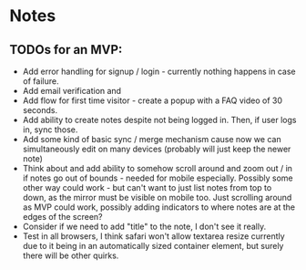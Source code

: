 # Notes

## TODOs for an MVP:
- Add error handling for signup / login - currently nothing happens in case of failure.
- Add email verification and 
- Add flow for first time visitor - create a popup with a FAQ video of 30 seconds. 
- Add ability to create notes despite not being logged in. Then, if user logs in, sync those. 
- Add some kind of basic sync / merge mechanism cause now we can simultaneously edit on many devices (probably will just keep the newer note)
- Think about and add ability to somehow scroll around and zoom out / in if notes go out of bounds - needed for mobile especially. Possibly some other way could work - but can't want to just list notes from top to down, as the mirror must be visible on mobile too. Just scrolling around as MVP could work, possibly adding indicators to where notes are at the edges of the screen?
- Consider if we need to add "title" to the note, I don't see it really.
- Test in all browsers, I think safari won't allow textarea resize currently due to it being in an automatically sized container element, but surely there will be other quirks. 
